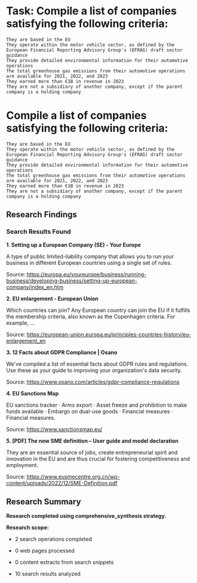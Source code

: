 # Task: Compile a list of companies satisfying the following criteria:
    They are based in the EU
    They operate within the motor vehicle sector, as defined by the European Financial Reporting Advisory Group's (EFRAG) draft sector guidance
    They provide detailed environmental information for their automotive operations
    The total greenhouse gas emissions from their automotive operations are available for 2021, 2022, and 2023
    They earned more than €1B in revenue in 2023
    They are not a subsidiary of another company, except if the parent company is a holding company

# Compile a list of companies satisfying the following criteria:
    They are based in the EU
    They operate within the motor vehicle sector, as defined by the European Financial Reporting Advisory Group's (EFRAG) draft sector guidance
    They provide detailed environmental information for their automotive operations
    The total greenhouse gas emissions from their automotive operations are available for 2021, 2022, and 2023
    They earned more than €1B in revenue in 2023
    They are not a subsidiary of another company, except if the parent company is a holding company

## Research Findings

### Search Results Found

**1. Setting up a European Company (SE) - Your Europe**

A type of public limited-liability company that allows you to run your business in different European countries using a single set of rules.

Source: https://europa.eu/youreurope/business/running-business/developing-business/setting-up-european-company/index_en.htm



**2. EU enlargement - European Union**

Which countries can join? Any European country can join the EU if it fulfills the membership criteria, also known as the Copenhagen criteria. For example, ...

Source: https://european-union.europa.eu/principles-countries-history/eu-enlargement_en



**3. 12 Facts about GDPR Compliance | Osano**

We've compiled a list of essential facts about GDPR rules and regulations. Use these as your guide to improving your organization's data security.

Source: https://www.osano.com/articles/gdpr-compliance-regulations



**4. EU Sanctions Map**

EU sanctions tracker · Arms export · Asset freeze and prohibition to make funds available · Embargo on dual-use goods · Financial measures · Financial measures.

Source: https://www.sanctionsmap.eu/



**5. [PDF] The new SME definition – User guide and model declaration**

They are an essential source of jobs, create entrepreneurial spirit and innovation in the EU and are thus crucial for fostering competitiveness and employment.

Source: https://www.eusmecentre.org.cn/wp-content/uploads/2022/12/SME-Definition.pdf



## Research Summary

**Research completed using comprehensive_synthesis strategy.**


**Research scope:**

- 2 search operations completed

- 0 web pages processed

- 0 content extracts from search snippets

- 10 search results analyzed

